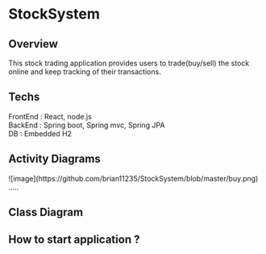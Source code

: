 # StockSystem

<h2>Overview</h2> 
This stock trading application provides users to trade(buy/sell) the stock online and keep tracking of their transactions. 

<h2>Techs</h2>
FrontEnd : React, node.js
<br>
BackEnd : Spring boot, Spring mvc, Spring JPA
<br>
DB : Embedded H2

<h2>Activity Diagrams</h2>
![image](https://github.com/brian11235/StockSystem/blob/master/buy.png)
.....
<h2>Class Diagram</h2>

<h2>How to start application ?</h2>


